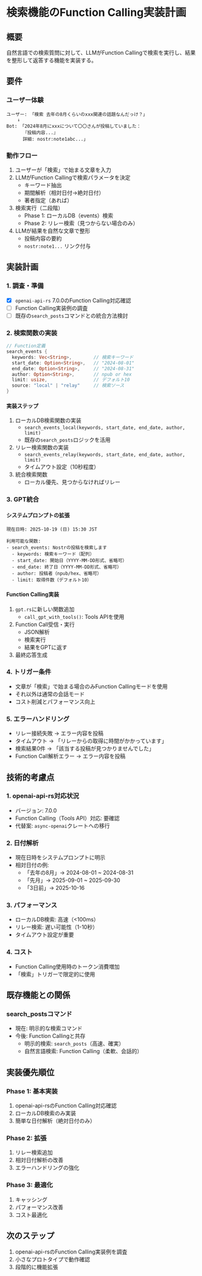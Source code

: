 # 検索機能のFunction Calling実装計画

## 概要
自然言語での検索質問に対して、LLMがFunction Callingで検索を実行し、結果を整形して返答する機能を実装する。

## 要件

### ユーザー体験
```
ユーザー: 「検索 去年の8月くらいのxxx関連の話題なんだっけ？」
    ↓
Bot: 「2024年8月にxxxについて〇〇さんが投稿していました：
      『投稿内容...』
      詳細: nostr:note1abc...」
```

### 動作フロー
1. ユーザーが「検索」で始まる文章を入力
2. LLMがFunction Callingで検索パラメータを決定
   - キーワード抽出
   - 期間解析（相対日付→絶対日付）
   - 著者指定（あれば）
3. 検索実行（二段階）
   - Phase 1: ローカルDB（events）検索
   - Phase 2: リレー検索（見つからない場合のみ）
4. LLMが結果を自然な文章で整形
   - 投稿内容の要約
   - `nostr:note1...` リンク付与

## 実装計画

### 1. 調査・準備
- [x] `openai-api-rs` 7.0.0のFunction Calling対応確認
- [ ] Function Calling実装例の調査
- [ ] 既存の`search_posts`コマンドとの統合方法検討

### 2. 検索関数の実装
```rust
// Function定義
search_events {
  keywords: Vec<String>,        // 検索キーワード
  start_date: Option<String>,   // "2024-08-01"
  end_date: Option<String>,     // "2024-08-31"
  author: Option<String>,       // npub or hex
  limit: usize,                 // デフォルト10
  source: "local" | "relay"     // 検索ソース
}
```

#### 実装ステップ
1. ローカルDB検索関数の実装
   - `search_events_local(keywords, start_date, end_date, author, limit)`
   - 既存の`search_posts`ロジックを活用
2. リレー検索関数の実装
   - `search_events_relay(keywords, start_date, end_date, author, limit)`
   - タイムアウト設定（10秒程度）
3. 統合検索関数
   - ローカル優先、見つからなければリレー

### 3. GPT統合

#### システムプロンプトの拡張
```
現在日時: 2025-10-19 (日) 15:30 JST

利用可能な関数:
- search_events: Nostrの投稿を検索します
  - keywords: 検索キーワード（配列）
  - start_date: 開始日（YYYY-MM-DD形式、省略可）
  - end_date: 終了日（YYYY-MM-DD形式、省略可）
  - author: 投稿者（npub/hex、省略可）
  - limit: 取得件数（デフォルト10）
```

#### Function Calling実装
1. `gpt.rs`に新しい関数追加
   - `call_gpt_with_tools()`: Tools APIを使用
2. Function Call受信・実行
   - JSON解析
   - 検索実行
   - 結果をGPTに返す
3. 最終応答生成

### 4. トリガー条件
- 文章が「検索」で始まる場合のみFunction Callingモードを使用
- それ以外は通常の会話モード
- コスト削減とパフォーマンス向上

### 5. エラーハンドリング
- リレー接続失敗 → エラー内容を投稿
- タイムアウト → 「リレーからの取得に時間がかかっています」
- 検索結果0件 → 「該当する投稿が見つかりませんでした」
- Function Call解析エラー → エラー内容を投稿

## 技術的考慮点

### 1. openai-api-rs対応状況
- バージョン: 7.0.0
- Function Calling（Tools API）対応: 要確認
- 代替案: `async-openai`クレートへの移行

### 2. 日付解析
- 現在日時をシステムプロンプトに明示
- 相対日付の例:
  - 「去年の8月」→ 2024-08-01 ~ 2024-08-31
  - 「先月」→ 2025-09-01 ~ 2025-09-30
  - 「3日前」→ 2025-10-16

### 3. パフォーマンス
- ローカルDB検索: 高速（<100ms）
- リレー検索: 遅い可能性（1-10秒）
- タイムアウト設定が重要

### 4. コスト
- Function Calling使用時のトークン消費増加
- 「検索」トリガーで限定的に使用

## 既存機能との関係

### search_postsコマンド
- 現在: 明示的な検索コマンド
- 今後: Function Callingと共存
  - 明示的検索: `search_posts`（高速、確実）
  - 自然言語検索: Function Calling（柔軟、会話的）

## 実装優先順位

### Phase 1: 基本実装
1. openai-api-rsのFunction Calling対応確認
2. ローカルDB検索のみ実装
3. 簡単な日付解析（絶対日付のみ）

### Phase 2: 拡張
1. リレー検索追加
2. 相対日付解析の改善
3. エラーハンドリングの強化

### Phase 3: 最適化
1. キャッシング
2. パフォーマンス改善
3. コスト最適化

## 次のステップ
1. openai-api-rsのFunction Calling実装例を調査
2. 小さなプロトタイプで動作確認
3. 段階的に機能拡張

